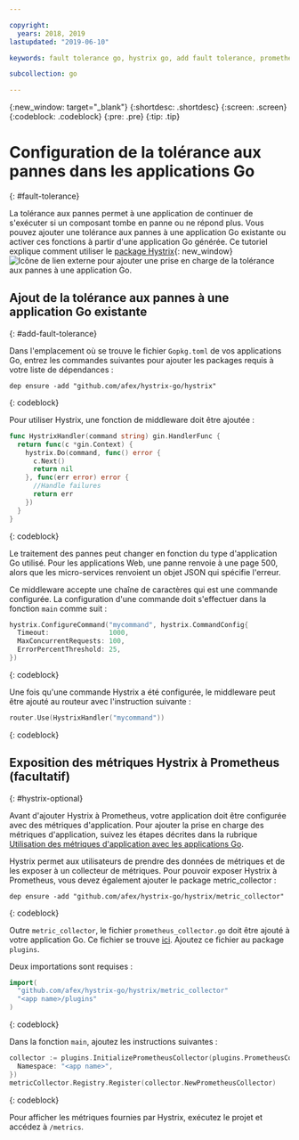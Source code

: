 ```yaml
---

copyright:
  years: 2018, 2019
lastupdated: "2019-06-10"

keywords: fault tolerance go, hystrix go, add fault tolerance, prometheus go, debug go apps

subcollection: go

---
```


{:new_window: target="_blank"}
{:shortdesc: .shortdesc}
{:screen: .screen}
{:codeblock: .codeblock}
{:pre: .pre}
{:tip: .tip}

# Configuration de la tolérance aux pannes dans les applications Go
{: #fault-tolerance}

La tolérance aux pannes permet à une application de continuer de s'exécuter si un composant tombe en panne ou ne répond plus. Vous pouvez ajouter une tolérance aux pannes à une application Go existante ou activer ces fonctions à partir d'une application Go générée. Ce tutoriel explique comment utiliser le [package Hystrix](https://godoc.org/github.com/afex/hystrix-go/hystrix){: new_window} ![Icône de lien externe](../icons/launch-glyph.svg "Icône de lien externe") pour ajouter une prise en charge de la tolérance aux pannes à une application Go.

## Ajout de la tolérance aux pannes à une application Go existante
{: #add-fault-tolerance}

Dans l'emplacement où se trouve le fichier `Gopkg.toml` de vos applications Go, entrez les commandes suivantes pour ajouter les packages requis à votre liste de dépendances :
```
dep ensure -add "github.com/afex/hystrix-go/hystrix"
```
{: codeblock}

Pour utiliser Hystrix, une fonction de middleware doit être ajoutée :
```go
func HystrixHandler(command string) gin.HandlerFunc {
  return func(c *gin.Context) {
    hystrix.Do(command, func() error {
      c.Next()
      return nil
    }, func(err error) error {
      //Handle failures
      return err
    })
  }
}
``` 
{: codeblock}

Le traitement des pannes peut changer en fonction du type d'application Go utilisé. Pour les applications Web, une panne renvoie à une page 500, alors que les micro-services renvoient un objet JSON qui spécifie l'erreur.

Ce middleware accepte une chaîne de caractères qui est une commande configurée. La configuration d'une commande doit s'effectuer dans la fonction `main` comme suit :
```go
hystrix.ConfigureCommand("mycommand", hystrix.CommandConfig{
  Timeout:               1000,
  MaxConcurrentRequests: 100,
  ErrorPercentThreshold: 25,
})
```
{: codeblock}

Une fois qu'une commande Hystrix a été configurée, le middleware peut être ajouté au routeur avec l'instruction suivante :
```go
router.Use(HystrixHandler("mycommand"))
```
{: codeblock}

## Exposition des métriques Hystrix à Prometheus (facultatif)
{: #hystrix-optional}

Avant d'ajouter Hystrix à Prometheus, votre application doit être configurée avec des métriques d'application. Pour ajouter la prise en charge des métriques d'application, suivez les étapes décrites dans la rubrique [Utilisation des métriques d'application avec les applications Go](/docs/go?topic=go-go-appmetrics).

Hystrix permet aux utilisateurs de prendre des données de métriques et de les exposer à un collecteur de métriques. Pour pouvoir exposer Hystrix à Prometheus, vous devez également ajouter le package metric_collector :
```
dep ensure -add "github.com/afex/hystrix-go/hystrix/metric_collector"
```
{: codeblock}

Outre `metric_collector`, le fichier `prometheus_collector.go` doit être ajouté à votre application Go. Ce fichier se trouve [ici](https://github.com/ibm-developer/generator-ibm-core-golang-gin/blob/develop/generators/app/templates/plugins/prometheus_collector.go). Ajoutez ce fichier au package `plugins`.

Deux importations sont requises :
```go
import(
  "github.com/afex/hystrix-go/hystrix/metric_collector"
  "<app name>/plugins"
)
```
{: codeblock}

Dans la fonction `main`, ajoutez les instructions suivantes :
```go
collector := plugins.InitializePrometheusCollector(plugins.PrometheusCollectorConfig{
  Namespace: "<app name>",
})
metricCollector.Registry.Register(collector.NewPrometheusCollector)
```
{: codeblock}

Pour afficher les métriques fournies par Hystrix, exécutez le projet et accédez à `/metrics`.
